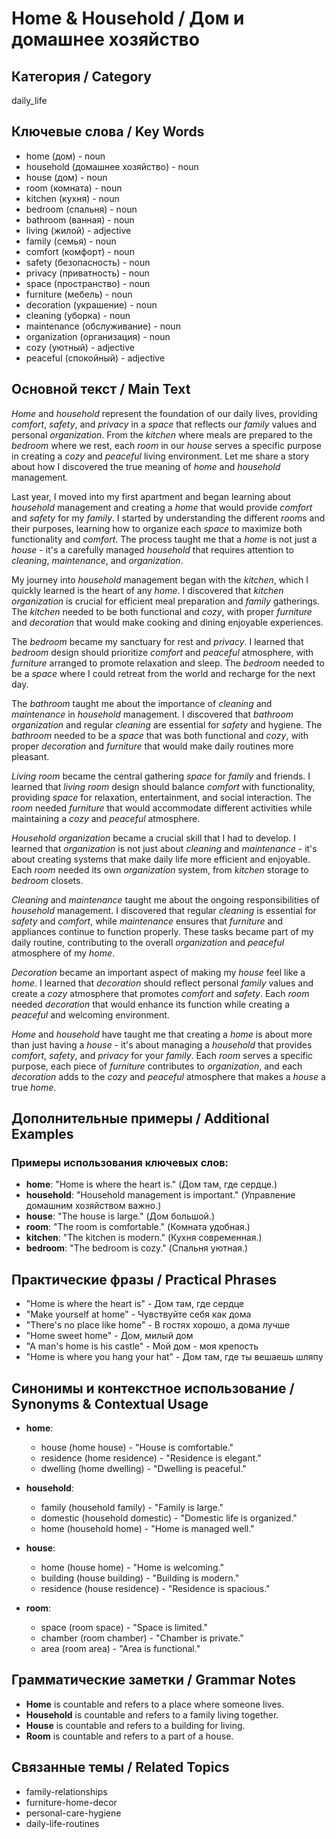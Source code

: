 # Home & Household / Дом и домашнее хозяйство

## Категория / Category
daily_life

## Ключевые слова / Key Words
- home (дом) - noun
- household (домашнее хозяйство) - noun
- house (дом) - noun
- room (комната) - noun
- kitchen (кухня) - noun
- bedroom (спальня) - noun
- bathroom (ванная) - noun
- living (жилой) - adjective
- family (семья) - noun
- comfort (комфорт) - noun
- safety (безопасность) - noun
- privacy (приватность) - noun
- space (пространство) - noun
- furniture (мебель) - noun
- decoration (украшение) - noun
- cleaning (уборка) - noun
- maintenance (обслуживание) - noun
- organization (организация) - noun
- cozy (уютный) - adjective
- peaceful (спокойный) - adjective

## Основной текст / Main Text

*Home* and *household* represent the foundation of our daily lives, providing *comfort*, *safety*, and *privacy* in a *space* that reflects our *family* values and personal *organization*. From the *kitchen* where meals are prepared to the *bedroom* where we rest, each *room* in our *house* serves a specific purpose in creating a *cozy* and *peaceful* living environment. Let me share a story about how I discovered the true meaning of *home* and *household* management.

Last year, I moved into my first apartment and began learning about *household* management and creating a *home* that would provide *comfort* and *safety* for my *family*. I started by understanding the different *room*s and their purposes, learning how to organize each *space* to maximize both functionality and *comfort*. The process taught me that a *home* is not just a *house* - it's a carefully managed *household* that requires attention to *cleaning*, *maintenance*, and *organization*.

My journey into *household* management began with the *kitchen*, which I quickly learned is the heart of any *home*. I discovered that *kitchen* *organization* is crucial for efficient meal preparation and *family* gatherings. The *kitchen* needed to be both functional and *cozy*, with proper *furniture* and *decoration* that would make cooking and dining enjoyable experiences.

The *bedroom* became my sanctuary for rest and *privacy*. I learned that *bedroom* design should prioritize *comfort* and *peaceful* atmosphere, with *furniture* arranged to promote relaxation and sleep. The *bedroom* needed to be a *space* where I could retreat from the world and recharge for the next day.

The *bathroom* taught me about the importance of *cleaning* and *maintenance* in *household* management. I discovered that *bathroom* *organization* and regular *cleaning* are essential for *safety* and hygiene. The *bathroom* needed to be a *space* that was both functional and *cozy*, with proper *decoration* and *furniture* that would make daily routines more pleasant.

*Living* *room* became the central gathering *space* for *family* and friends. I learned that *living* *room* design should balance *comfort* with functionality, providing *space* for relaxation, entertainment, and social interaction. The *room* needed *furniture* that would accommodate different activities while maintaining a *cozy* and *peaceful* atmosphere.

*Household* *organization* became a crucial skill that I had to develop. I learned that *organization* is not just about *cleaning* and *maintenance* - it's about creating systems that make daily life more efficient and enjoyable. Each *room* needed its own *organization* system, from *kitchen* storage to *bedroom* closets.

*Cleaning* and *maintenance* taught me about the ongoing responsibilities of *household* management. I discovered that regular *cleaning* is essential for *safety* and *comfort*, while *maintenance* ensures that *furniture* and appliances continue to function properly. These tasks became part of my daily routine, contributing to the overall *organization* and *peaceful* atmosphere of my *home*.

*Decoration* became an important aspect of making my *house* feel like a *home*. I learned that *decoration* should reflect personal *family* values and create a *cozy* atmosphere that promotes *comfort* and *safety*. Each *room* needed *decoration* that would enhance its function while creating a *peaceful* and welcoming environment.

*Home* and *household* have taught me that creating a *home* is about more than just having a *house* - it's about managing a *household* that provides *comfort*, *safety*, and *privacy* for your *family*. Each *room* serves a specific purpose, each piece of *furniture* contributes to *organization*, and each *decoration* adds to the *cozy* and *peaceful* atmosphere that makes a *house* a true *home*.

## Дополнительные примеры / Additional Examples

### Примеры использования ключевых слов:
- **home**: "Home is where the heart is." (Дом там, где сердце.)
- **household**: "Household management is important." (Управление домашним хозяйством важно.)
- **house**: "The house is large." (Дом большой.)
- **room**: "The room is comfortable." (Комната удобная.)
- **kitchen**: "The kitchen is modern." (Кухня современная.)
- **bedroom**: "The bedroom is cozy." (Спальня уютная.)

## Практические фразы / Practical Phrases

- "Home is where the heart is" - Дом там, где сердце
- "Make yourself at home" - Чувствуйте себя как дома
- "There's no place like home" - В гостях хорошо, а дома лучше
- "Home sweet home" - Дом, милый дом
- "A man's home is his castle" - Мой дом - моя крепость
- "Home is where you hang your hat" - Дом там, где ты вешаешь шляпу

## Синонимы и контекстное использование / Synonyms & Contextual Usage

- **home**: 
  - house (home house) - "House is comfortable."
  - residence (home residence) - "Residence is elegant."
  - dwelling (home dwelling) - "Dwelling is peaceful."

- **household**: 
  - family (household family) - "Family is large."
  - domestic (household domestic) - "Domestic life is organized."
  - home (household home) - "Home is managed well."

- **house**: 
  - home (house home) - "Home is welcoming."
  - building (house building) - "Building is modern."
  - residence (house residence) - "Residence is spacious."

- **room**: 
  - space (room space) - "Space is limited."
  - chamber (room chamber) - "Chamber is private."
  - area (room area) - "Area is functional."

## Грамматические заметки / Grammar Notes

- **Home** is countable and refers to a place where someone lives.
- **Household** is countable and refers to a family living together.
- **House** is countable and refers to a building for living.
- **Room** is countable and refers to a part of a house.

## Связанные темы / Related Topics

- family-relationships
- furniture-home-decor
- personal-care-hygiene
- daily-life-routines